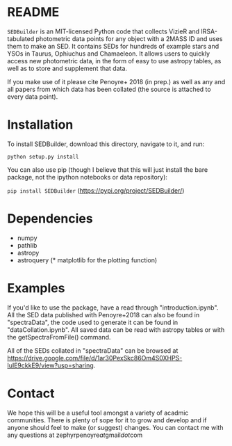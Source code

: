 # README #

`SEDBuilder` is an MIT-licensed Python code that collects VizieR and IRSA-tabulated photometric data points for any object with a 2MASS ID and uses them to make an SED. It contains SEDs for hundreds of example stars and YSOs in Taurus, Ophiuchus and Chamaeleon. It allows users to quickly access new photometric data, in the form of easy to use astropy tables, as well as to store and supplement that data.

If you make use of it please cite Penoyre+ 2018 (in prep.) as well as any and all papers from which data has been collated (the source is attached to every data point).

# Installation #

To install SEDBuilder, download this directory, navigate to it, and run:

`python setup.py install`

You can also use pip (though I believe that this will just install the bare package, not the ipython notebooks or data repository):

`pip install SEDBuilder`
(https://pypi.org/project/SEDBuilder/)

# Dependencies #
* numpy
* pathlib
* astropy
* astroquery
(* matplotlib for the plotting function)

# Examples #

If you'd like to use the package, have a read through "introduction.ipynb". All the SED data published with Penoyre+2018 can also be found in "spectraData", the code used to generate it can be found in "dataCollation.ipynb". All saved data can be read with astropy tables or with the getSpectraFromFile() command.

All of the SEDs collated in "spectraData" can be browsed at https://drive.google.com/file/d/1ar30PexSkc86Om4S0XHPS-luIE9ckkE9/view?usp=sharing.

# Contact #

We hope this will be a useful tool amongst a variety of acadmic communities. There is plenty of sope for it to grow and develop and if anyone should feel to make (or suggest) changes. You can contact me with any questions at zephyrpenoyre*at*gmail*dot*com
